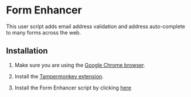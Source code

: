 # Form Enhancer

This user script adds email address validation and address auto-complete to many forms across the web.

## Installation

1. Make sure you are using the [Google Chrome browser](https://www.google.com/chrome/).

2. Install the [Tampermonkey extension](https://chrome.google.com/webstore/detail/tampermonkey/dhdgffkkebhmkfjojejmpbldmpobfkfo?hl=en).

3. Install the Form Enhancer script by clicking [here](https://github.com/hexarobi/tm-form-enhancer/raw/master/form-enhancer.user.js)

